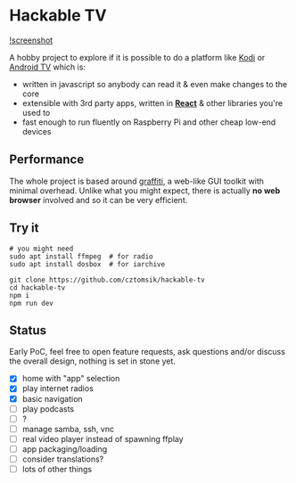 # Hackable TV

[!screenshot]()

A hobby project to explore if it is possible to do a platform like [Kodi](https://github.com/xbmc/xbmc) or [Android TV](https://en.wikipedia.org/wiki/Android_TV) which is:

  - written in javascript so anybody can read it & even make changes to the core
  - extensible with 3rd party apps, written in **[React](https://reactjs.org/)** & other libraries you're used to
  - fast enough to run fluently on Raspberry Pi and other cheap low-end devices

## Performance
The whole project is based around [graffiti](https://github.com/cztomsik/graffiti), a web-like GUI toolkit with minimal overhead. Unlike what you might expect, there is actually **no web browser** involved and so it can be very efficient.

## Try it
```
# you might need
sudo apt install ffmpeg  # for radio
sudo apt install dosbox  # for iarchive

git clone https://github.com/cztomsik/hackable-tv
cd hackable-tv
npm i
npm run dev
```

## Status
Early PoC, feel free to open feature requests, ask questions and/or discuss the overall design, nothing is set in stone yet.

- [x] home with "app" selection
- [x] play internet radios
- [x] basic navigation
- [ ] play podcasts
- [ ] ?
- [ ] manage samba, ssh, vnc
- [ ] real video player instead of spawning ffplay
- [ ] app packaging/loading
- [ ] consider translations?
- [ ] lots of other things
